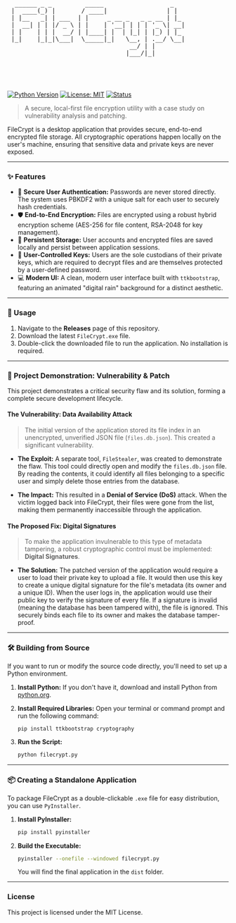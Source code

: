 <pre>
  
  ______ _ _         _____                  _   
 |  ____(_) |       / ____|                | |  
 | |__   _| | ___  | |     _ __ _   _ _ __ | |_ 
 |  __| | | |/ _ \ | |    | '__| | | | '_ \| __|
 | |    | | |  __/ | |____| |  | |_| | |_) | |_ 
 |_|    |_|_|\___|  \_____|_|   \__, | .__/ \__|
                                 __/ | |        
                                |___/|_|        

                                                                                                                      
                                                                                                                      
                                        
</pre>

[![Python Version](https://img.shields.io/badge/python-3.9+-blue.svg)](https://www.python.org/downloads/)
[![License: MIT](https://img.shields.io/badge/License-MIT-yellow.svg)](https://opensource.org/licenses/MIT)
[![Status](https://img.shields.io/badge/status-project_complete-success.svg)]()

> A secure, local-first file encryption utility with a case study on vulnerability analysis and patching.

FileCrypt is a desktop application that provides secure, end-to-end encrypted file storage. All cryptographic operations happen locally on the user's machine, ensuring that sensitive data and private keys are never exposed.

---

### ✨ Features

* 🔐 **Secure User Authentication:** Passwords are never stored directly. The system uses PBKDF2 with a unique salt for each user to securely hash credentials.
* 🛡️ **End-to-End Encryption:** Files are encrypted using a robust hybrid encryption scheme (AES-256 for file content, RSA-2048 for key management).
* 💾 **Persistent Storage:** User accounts and encrypted files are saved locally and persist between application sessions.
* 🔑 **User-Controlled Keys:** Users are the sole custodians of their private keys, which are required to decrypt files and are themselves protected by a user-defined password.
* 💻 **Modern UI:** A clean, modern user interface built with `ttkbootstrap`, featuring an animated "digital rain" background for a distinct aesthetic.

---

### 🚀 Usage

1.  Navigate to the **Releases** page of this repository.
2.  Download the latest `FileCrypt.exe` file.
3.  Double-click the downloaded file to run the application. No installation is required.

---

### 🔬 Project Demonstration: Vulnerability & Patch

This project demonstrates a critical security flaw and its solution, forming a complete secure development lifecycle.

#### The Vulnerability: Data Availability Attack

> The initial version of the application stored its file index in an unencrypted, unverified JSON file (`files.db.json`). This created a significant vulnerability.

* **The Exploit:** A separate tool, `FileStealer`, was created to demonstrate the flaw. This tool could directly open and modify the `files.db.json` file. By reading the contents, it could identify all files belonging to a specific user and simply delete those entries from the database.

* **The Impact:** This resulted in a **Denial of Service (DoS)** attack. When the victim logged back into FileCrypt, their files were gone from the list, making them permanently inaccessible through the application.

#### The Proposed Fix: Digital Signatures

> To make the application invulnerable to this type of metadata tampering, a robust cryptographic control must be implemented: **Digital Signatures**.

* **The Solution:** The patched version of the application would require a user to load their private key to upload a file. It would then use this key to create a unique digital signature for the file's metadata (its owner and a unique ID). When the user logs in, the application would use their public key to verify the signature of every file. If a signature is invalid (meaning the database has been tampered with), the file is ignored. This securely binds each file to its owner and makes the database tamper-proof.

---

### 🛠️ Building from Source

If you want to run or modify the source code directly, you'll need to set up a Python environment.

1.  **Install Python:** If you don't have it, download and install Python from [python.org](https://www.python.org/).

2.  **Install Required Libraries:** Open your terminal or command prompt and run the following command:
    ```bash
    pip install ttkbootstrap cryptography
    ```
3.  **Run the Script:**
    ```bash
    python filecrypt.py
    ```

---

### 📦 Creating a Standalone Application

To package FileCrypt as a double-clickable `.exe` file for easy distribution, you can use `PyInstaller`.

1.  **Install PyInstaller:**
    ```bash
    pip install pyinstaller
    ```
2.  **Build the Executable:**
    ```bash
    pyinstaller --onefile --windowed filecrypt.py
    ```
    You will find the final application in the `dist` folder.

---

### License

This project is licensed under the MIT License.

